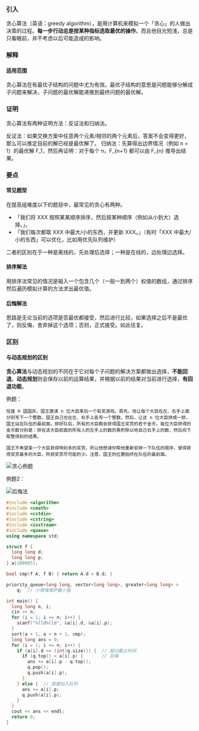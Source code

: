 ### 引入

贪心算法（英语：greedy algorithm），是用计算机来模拟一个「贪心」的人做出决策的过程。**每一步行动总是按某种指标选取最优的操作**。而且他目光短浅，总是只看眼前，并不考虑以后可能造成的影响。

### 解释

#### 适用范围

贪心算法在有最优子结构的问题中尤为有效。最优子结构的意思是问题能够分解成子问题来解决，子问题的最优解能递推到最终问题的最优解。

### 证明

贪心算法有两种证明方法：反证法和归纳法。

反证法：如果交换方案中任意两个元素/相邻的两个元素后，答案不会变得更好，那么可以推定目前的解已经是最优解了。
归纳法：先算得出边界情况（例如 n = 1）的最优解 F_1，然后再证明：对于每个 n，F_{n+1} 都可以由 F_{n} 推导出结果。

### 要点

#### 常见题型

在提高组难度以下的题目中，最常见的贪心有两种。

- 「我们将 XXX 按照某某顺序排序，然后按某种顺序（例如从小到大）选择。」。
- 「我们每次都取 XXX 中最大/小的东西，并更新 XXX。」（有时「XXX 中最大/小的东西」可以优化，比如用优先队列维护）

二者的区别在于一种是离线的，先处理后选择；一种是在线的，边处理边选择。

#### 排序解法

用排序法常见的情况是输入一个包含几个（一般一到两个）权值的数组，通过排序然后遍历模拟计算的方法求出最优值。

#### 后悔解法

思路是无论当前的选项是否最优都接受，然后进行比较，如果选择之后不是最优了，则反悔，舍弃掉这个选项；否则，正式接受。如此往复。

### 区别

#### 与动态规划的区别

**贪心算法**与动态规划的不同在于它对每个子问题的解决方案都做出选择，**不能回退**。**动态规划**则会保存以前的运算结果，并根据以前的结果对当前进行选择，**有回退功能**。

例题：

~~~
恰逢 H 国国庆，国王邀请 n 位大臣来玩一个有奖游戏。首先，他让每个大臣在左、右手上面分别写下一个整数，国王自己也在左、右手上各写一个整数。然后，让这 n 位大臣排成一排，国王站在队伍的最前面。排好队后，所有的大臣都会获得国王奖赏的若干金币，每位大臣获得的金币数分别是：排在该大臣前面的所有人的左手上的数的乘积除以他自己右手上的数，然后向下取整得到的结果。

国王不希望某一个大臣获得特别多的奖赏，所以他想请你帮他重新安排一下队伍的顺序，使得获得奖赏最多的大臣，所获奖赏尽可能的少。注意，国王的位置始终在队伍的最前面。
~~~

![贪心例题](E:\MarkDown_study\算法\算法基础\img\贪心题解1.png)

例题2：

![后悔法](E:\MarkDown_study\算法\算法基础\img\后悔法.png)

~~~C++
#include <algorithm>
#include <cmath>
#include <cstdio>
#include <cstring>
#include <iostream>
#include <queue>
using namespace std;

struct f {
  long long d;
  long long p;
} a[100005];

bool cmp(f A, f B) { return A.d < B.d; }

priority_queue<long long, vector<long long>, greater<long long> >
    q;  // 小根堆维护最小值

int main() {
  long long n, i;
  cin >> n;
  for (i = 1; i <= n; i++) {
    scanf("%lld%lld", &a[i].d, &a[i].p);
  }
  sort(a + 1, a + n + 1, cmp);
  long long ans = 0;
  for (i = 1; i <= n; i++) {
    if (a[i].d <= (int)q.size()) {  // 超过截止时间
      if (q.top() < a[i].p) {       // 后悔
        ans += a[i].p - q.top();
        q.pop();
        q.push(a[i].p);
      }
    } else {  // 直接加入队列
      ans += a[i].p;
      q.push(a[i].p);
    }
  }
  cout << ans << endl;
  return 0;
}
~~~

